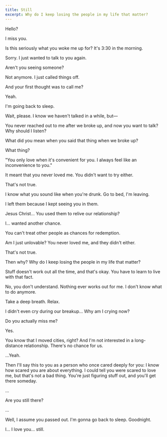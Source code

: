 ```yaml
---
title: Still
excerpt: Why do I keep losing the people in my life that matter?
---
```


Hello?

I miss you.

Is this seriously what you woke me up for? It's 3:30 in the morning.

Sorry. I just wanted to talk to you again.

Aren't you seeing someone?

Not anymore. I just called things off.

And your first thought was to call me?

Yeah.

I'm going back to sleep.

Wait, please. I know we haven't talked in a while, but&mdash;

You never reached out to me after we broke up, and now you want to talk? Why should I listen?

What did you mean when you said that thing when we broke up?

What thing?

"You only love when it's convenient for you. I always feel like an inconvenience to you."

It meant that you never loved me. You didn't want to try either.

That's not true.

I know what you sound like when you're drunk. Go to bed, I'm leaving.

I left them because I kept seeing you in them.

Jesus Christ&hellip; You used them to relive our relationship?

I&hellip; wanted another chance.

You can't treat other people as chances for redemption.

Am I just unlovable? You never loved me, and they didn't either.

That's not true.

Then why? Why do I keep losing the people in my life that matter?

Stuff doesn't work out all the time, and that's okay. You have to learn to live with that fact.

No, you don't understand. Nothing ever works out for me. I don't know what to do anymore.

Take a deep breath. Relax.

I didn't even cry during our breakup&hellip; Why am I crying now?

Do you actually miss me?

Yes.

You know that I moved cities, right? And I'm not interested in a long-distance relationship. There's no chance for us.

&hellip;Yeah.

Then I'll say this to you as a person who once cared deeply for you: I know how scared you are about everything. I could tell you were scared to love me, but that's not a bad thing. You're just figuring stuff out, and you'll get there someday.

&hellip;

Are you still there?

&hellip;

Well, I assume you passed out. I'm gonna go back to sleep. Goodnight.

I&hellip; I love you&hellip; still.
